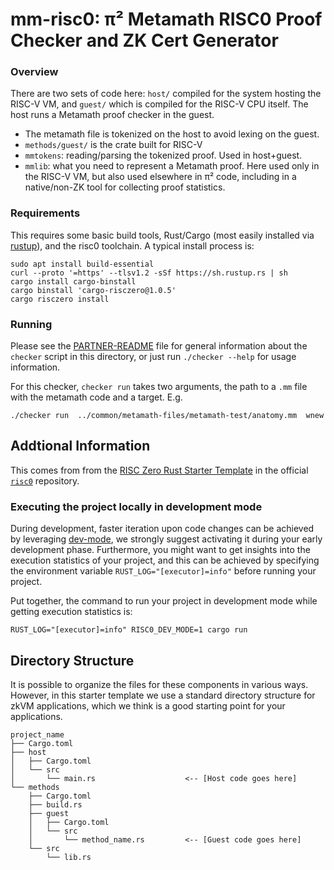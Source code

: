 mm-risc0: π² Metamath RISC0 Proof Checker and ZK Cert Generator
===============================================================

### Overview

There are two sets of code here: `host/` compiled for the system hosting
the RISC-V VM, and `guest/` which is compiled for the RISC-V CPU itself.
The host runs a Metamath proof checker in the guest.

- The metamath file is tokenized on the host to avoid lexing on the guest.
- `methods/guest/` is the crate built for RISC-V
- `mmtokens`: reading/parsing the tokenized proof. Used in host+guest.
- `mmlib`: what you need to represent a Metamath proof. Here used only in
  the RISC-V VM, but also used elsewhere in π² code, including in a
  native/non-ZK tool for collecting proof statistics.

### Requirements

This requires some basic build tools, Rust/Cargo (most easily
installed via [rustup]), and the risc0 toolchain. A typical
install process is:

    sudo apt install build-essential
    curl --proto '=https' --tlsv1.2 -sSf https://sh.rustup.rs | sh
    cargo install cargo-binstall
    cargo binstall 'cargo-risczero@1.0.5'
    cargo risczero install

### Running

Please see the [PARTNER-README](../../PARTNER-README.md) file for general
information about the `checker` script in this directory, or just run
`./checker --help` for usage information.

For this checker, `checker run` takes two arguments, the path to a `.mm`
file with the metamath code and a target. E.g.

    ./checker run  ../common/metamath-files/metamath-test/anatomy.mm  wnew


Addtional Information
---------------------

This comes from from the [RISC Zero Rust Starter Template][rz-template]
in the official [`risc0`] repository.

### Executing the project locally in development mode

During development, faster iteration upon code changes can be achieved by
leveraging [dev-mode], we strongly suggest activating it during your early
development phase. Furthermore, you might want to get insights into the
execution statistics of your project, and this can be achieved by
specifying the environment variable `RUST_LOG="[executor]=info"` before
running your project.

Put together, the command to run your project in development mode while
getting execution statistics is:

    RUST_LOG="[executor]=info" RISC0_DEV_MODE=1 cargo run

## Directory Structure

It is possible to organize the files for these components in various ways.
However, in this starter template we use a standard directory structure for zkVM
applications, which we think is a good starting point for your applications.

    project_name
    ├── Cargo.toml
    ├── host
    │   ├── Cargo.toml
    │   └── src
    │       └── main.rs                    <-- [Host code goes here]
    └── methods
        ├── Cargo.toml
        ├── build.rs
        ├── guest
        │   ├── Cargo.toml
        │   └── src
        │       └── method_name.rs         <-- [Guest code goes here]
        └── src
            └── lib.rs

<!-------------------------------------------------------------------->
[`risc0`]: https://www.github.com/risc0/risc0
[dev-mode]: https://dev.risczero.com/api/generating-proofs/dev-mode
[rustup]: https://rustup.rs
[rz-template]: https://github.com/risc0/risc0/tree/main/risc0/cargo-risczero/templates/rust-starter
